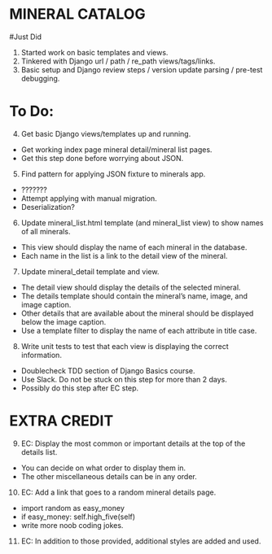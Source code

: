 # MINERAL CATALOG

#Just Did
1. Started work on basic templates and views.
2. Tinkered with Django url / path / re_path views/tags/links.
3. Basic setup and Django review steps / version update parsing / pre-test debugging.

# To Do:

4. Get basic Django views/templates up and running.
- Get working index page mineral detail/mineral list pages.
- Get this step done before worrying about JSON. 

5. Find pattern for applying JSON fixture to minerals app.
- ???????
- Attempt applying with manual migration.
- Deserialization?

6. Update mineral_list.html template (and mineral_list view) to show names of all minerals.
- This view should display the name of each mineral in the database.
- Each name in the list is a link to the detail view of the mineral.

7. Update mineral_detail template and view.
- The detail view should display the details of the selected mineral.
- The details template should contain the mineral’s name, image, and image caption.
- Other details that are available about the mineral should be displayed below the image caption.
- Use a template filter to display the name of each attribute in title case.

8. Write unit tests to test that each view is displaying the correct information.
- Doublecheck TDD section of Django Basics course.
- Use Slack.  Do not be stuck on this step for more than 2 days.
- Possibly do this step after EC step.

# EXTRA CREDIT

9. EC: Display the most common or important details at the top of the details list. 
- You can decide on what order to display them in.
- The other miscellaneous details can be in any order.

10. EC: Add a link that goes to a random mineral details page.
- import random as easy_money
- if easy_money: self.high_five(self)
- write more noob coding jokes.

11. EC: In addition to those provided, additional styles are added and used.
